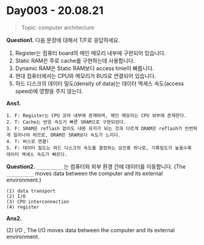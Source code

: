 # Day003 - 20.08.21

> Topic: computer architecture


__Question1.__ 다음 문장에 대해서 T/F로 응답하세요.

1. Register는 컴퓨터 board의 메인 메모리 내부에 구현되어 있습니다.
2. Static RAM은 주로 cache를 구현하는데 사용합니다. 
3. Dynamic RAM은 Static RAM보다 access time이 빠릅니다. 
4. 현대 컴퓨터에서는 CPU와 메모리가 BUS로 연결되어 있습니다. 
5. 하드 디스크의 데이터 밀도(density of data)는 데이터 액세스 속도(access speed)에 영향을 주지 않는다.

__Ans1.__

```
1. F: Register는 CPU 코어 내부에 존재하며, 메인 메모리는 CPU 외부에 존재한다. 
2. T: Cache는 반응 속도가 빠른 SRAM으로 구현되었다. 
3. F: SRAM은 reflash 없이도 내용 유지가 되는 것과 다르게 DRAM은 reflash가 빈번하게 일어나야 하므로, DRAM은 SRAM보다 속도가 느리다. 
4. T: 버스로 연결! 
5. F: 데이터 밀도는 하드 디스크의 속도를 결정하는 요인중 하나로, 기록밀도가 높을수록 데이터 액세스 속도가 빠르다. 
```

__Question2.__  `__________`는 컴퓨터와 외부 환경 간에 데이터를 이동합니다.
(The `__________` moves data between the computer and its external environment.)

```
(1) data transport 
(2) I/O 
(3) CPU interconnection 
(4) register
```

__Ans2.__

(2) I/O , The I/O moves data between the computer and its external environment.
